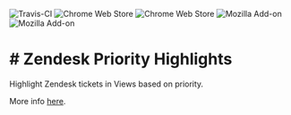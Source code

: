 ![Travis-CI](https://api.travis-ci.com/aculligan/Zendesk_Priority_Highlights_p.svg?token=EhRs759s1fncL5DvwLRx&branch=master)
![Chrome Web Store](https://img.shields.io/chrome-web-store/users/kdnlbgealinpnebnoamnabcpjkifokpk.svg?color=success&label=Chrome%20Users&logo=google%20chrome&logoColor=yellow)
![Chrome Web Store](https://img.shields.io/chrome-web-store/v/kdnlbgealinpnebnoamnabcpjkifokpk.svg?label=Chrome&logo=google%20chrome&logoColor=yellow)
![Mozilla Add-on](https://img.shields.io/amo/users/zendesk-priority-highlights.svg?color=success&label=Firefox%20Users&logo=mozilla%20firefox&logoColor=orange)
![Mozilla Add-on](https://img.shields.io/amo/v/zendesk-priority-highlights.svg?label=Firefox&logo=mozilla%20firefox&logoColor=orange)

# # Zendesk Priority Highlights

Highlight Zendesk tickets in Views based on priority.

More info [here](https://aculligan.github.io/work/priorityhighlights).
